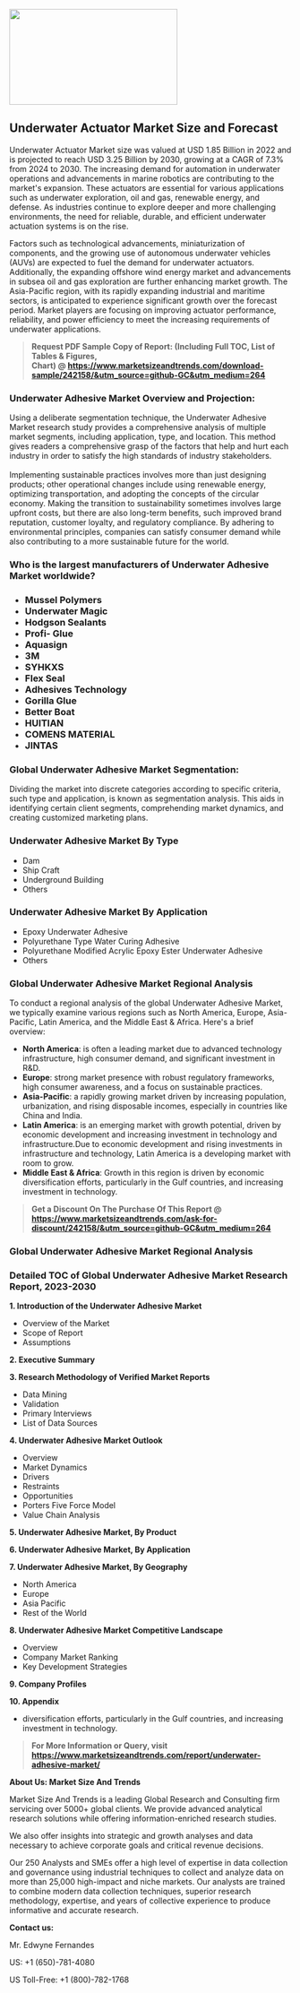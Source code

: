 <p><img class="alignnone size-medium wp-image-20088" src="https://ffe5etoiles.com/wp-content/uploads/2024/12/MST1-300x171.png" alt="" width="300" height="171" /></p><h2>Underwater Actuator Market Size and Forecast</h2><p>Underwater Actuator Market size was valued at USD 1.85 Billion in 2022 and is projected to reach USD 3.25 Billion by 2030, growing at a CAGR of 7.3% from 2024 to 2030. The increasing demand for automation in underwater operations and advancements in marine robotics are contributing to the market's expansion. These actuators are essential for various applications such as underwater exploration, oil and gas, renewable energy, and defense. As industries continue to explore deeper and more challenging environments, the need for reliable, durable, and efficient underwater actuation systems is on the rise.</p><p>Factors such as technological advancements, miniaturization of components, and the growing use of autonomous underwater vehicles (AUVs) are expected to fuel the demand for underwater actuators. Additionally, the expanding offshore wind energy market and advancements in subsea oil and gas exploration are further enhancing market growth. The Asia-Pacific region, with its rapidly expanding industrial and maritime sectors, is anticipated to experience significant growth over the forecast period. Market players are focusing on improving actuator performance, reliability, and power efficiency to meet the increasing requirements of underwater applications.</p></p><blockquote id="" class=""><strong>Request PDF Sample Copy of Report: (Including Full TOC, List of Tables &amp; Figures, Chart)&nbsp;@&nbsp;<strong><a href="https://www.marketsizeandtrends.com/download-sample/242158/&utm_source=github-GC&utm_medium=264" target="_blank">https://www.marketsizeandtrends.com/download-sample/242158/&utm_source=github-GC&utm_medium=264</a></strong></strong></blockquote><h3 id="" class="">Underwater Adhesive Market&nbsp;Overview and Projection:</h3><p id="" class="">Using a deliberate segmentation technique, the Underwater Adhesive Market research study provides a comprehensive analysis of multiple market segments, including application, type, and location. This method gives readers a comprehensive grasp of the factors that help and hurt each industry in order to satisfy the high standards of industry stakeholders. <br /> <br />Implementing sustainable practices involves more than just designing products; other operational changes include using renewable energy, optimizing transportation, and adopting the concepts of the circular economy. Making the transition to sustainability sometimes involves large upfront costs, but there are also long-term benefits, such improved brand reputation, customer loyalty, and regulatory compliance. By adhering to environmental principles, companies can satisfy consumer demand while also contributing to a more sustainable future for the world.</p><h3 id="" class="">Who is the largest manufacturers of&nbsp;Underwater Adhesive Market worldwide?</h3><h3 class=""><p><ul><li>Mussel Polymers </li><li> Underwater Magic </li><li> Hodgson Sealants </li><li> Profi- Glue </li><li> Aquasign </li><li> 3M </li><li> SYHKXS </li><li> Flex Seal </li><li> Adhesives Technology </li><li> Gorilla Glue </li><li> Better Boat </li><li> HUITIAN </li><li> COMENS MATERIAL </li><li> JINTAS</li></ul></p></h3><h3 id="" class="">Global&nbsp;Underwater Adhesive Market Segmentation:</h3><p id="" class="">Dividing the market into discrete categories according to specific criteria, such type and application, is known as segmentation analysis. This aids in identifying certain client segments, comprehending market dynamics, and creating customized marketing plans.</p><h3 id="" class="">Underwater Adhesive Market&nbsp;By Type</h3><p><p><ul><li>Dam</li><li> Ship Craft</li><li> Underground Building</li><li> Others</p></li></ul></p></p><h3 id="" class="">Underwater Adhesive Market&nbsp;By Application</h3><p class=""><p><ul><li>Epoxy Underwater Adhesive</li><li> Polyurethane Type Water Curing Adhesive</li><li> Polyurethane Modified Acrylic Epoxy Ester Underwater Adhesive</li><li> Others</li></ul></p></p><h3 id="" class="">Global Underwater Adhesive Market Regional Analysis</h3><p id="" class="">To conduct a regional analysis of the global Underwater Adhesive Market, we typically examine various regions such as North America, Europe, Asia-Pacific, Latin America, and the Middle East &amp; Africa. Here's a brief overview:</p><ul><li><strong>North America</strong>: is often a leading market due to advanced technology infrastructure, high consumer demand, and significant investment in R&amp;D.</li><li><strong>Europe</strong>: strong market presence with robust regulatory frameworks, high consumer awareness, and a focus on sustainable practices.</li><li><strong>Asia-Pacific</strong>: a rapidly growing market driven by increasing population, urbanization, and rising disposable incomes, especially in countries like China and India.</li><li><strong>Latin America</strong>: is an emerging market with growth potential, driven by economic development and increasing investment in technology and infrastructure.Due to economic development and rising investments in infrastructure and technology, Latin America is a developing market with room to grow.</li><li><strong>Middle East &amp; Africa</strong>: Growth in this region is driven by economic diversification efforts, particularly in the Gulf countries, and increasing investment in technology.</li></ul><blockquote id="" class=""><strong>Get a Discount On The Purchase Of This Report @ <strong><a href="https://www.marketsizeandtrends.com/ask-for-discount/242158/&utm_source=github-GC&utm_medium=264" target="_blank">https://www.marketsizeandtrends.com/ask-for-discount/242158/&utm_source=github-GC&utm_medium=264</a></strong></strong></blockquote><h3 id="" class="">Global Underwater Adhesive Market Regional Analysis</h3><h3 id="" class="">Detailed TOC of Global Underwater Adhesive Market Research Report, 2023-2030</h3><p id="" class=""><strong>1. Introduction of the Underwater Adhesive Market</strong></p><ul><li>Overview of the Market</li><li>Scope of Report</li><li>Assumptions</li></ul><p id="" class=""><strong>2. Executive Summary</strong></p><p id="" class=""><strong>3. Research Methodology of Verified Market Reports</strong></p><ul><li>Data Mining</li><li>Validation</li><li>Primary Interviews</li><li>List of Data Sources</li></ul><p id="" class=""><strong>4. Underwater Adhesive Market Outlook</strong></p><ul><li>Overview</li><li>Market Dynamics</li><li>Drivers</li><li>Restraints</li><li>Opportunities</li><li>Porters Five Force Model</li><li>Value Chain Analysis</li></ul><p id="" class=""><strong>5. Underwater Adhesive Market, By Product</strong></p><p id="" class=""><strong>6. Underwater Adhesive Market, By Application</strong></p><p id="" class=""><strong>7. Underwater Adhesive Market, By Geography</strong></p><ul><li>North America</li><li>Europe</li><li>Asia Pacific</li><li>Rest of the World</li></ul><p id="" class=""><strong>8. Underwater Adhesive Market Competitive Landscape</strong></p><ul><li>Overview</li><li>Company Market Ranking</li><li>Key Development Strategies</li></ul><p id="" class=""><strong>9. Company Profiles</strong></p><p id="" class=""><strong>10. Appendix</strong></p><ul><li>diversification efforts, particularly in the Gulf countries, and increasing investment in technology.</li></ul><blockquote id="" class=""><strong>For More Information or Query, visit <strong><strong><a href="https://www.marketsizeandtrends.com/report/underwater-adhesive-market/" target="_blank">https://www.marketsizeandtrends.com/report/underwater-adhesive-market/</a></strong></strong></strong></blockquote><p id="" class=""><strong>About Us: Market Size And Trends</strong></p><p id="" class="">Market Size And Trends is a leading Global Research and Consulting firm servicing over 5000+ global clients. We provide advanced analytical research solutions while offering information-enriched research studies.</p><p id="" class="">We also offer insights into strategic and growth analyses and data necessary to achieve corporate goals and critical revenue decisions.</p><p id="" class="">Our 250 Analysts and SMEs offer a high level of expertise in data collection and governance using industrial techniques to collect and analyze data on more than 25,000 high-impact and niche markets. Our analysts are trained to combine modern data collection techniques, superior research methodology, expertise, and years of collective experience to produce informative and accurate research.</p><p id="" class=""><strong>Contact us:</strong></p><p id="" class="">Mr. Edwyne Fernandes</p><p id="" class="">US: +1 (650)-781-4080</p><p id="" class="">US Toll-Free: +1 (800)-782-1768</p>
